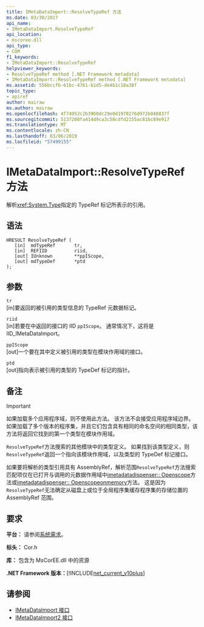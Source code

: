```yaml
---
title: IMetaDataImport::ResolveTypeRef 方法
ms.date: 03/30/2017
api_name:
- IMetaDataImport.ResolveTypeRef
api_location:
- mscoree.dll
api_type:
- COM
f1_keywords:
- IMetaDataImport::ResolveTypeRef
helpviewer_keywords:
- ResolveTypeRef method [.NET Framework metadata]
- IMetaDataImport::ResolveTypeRef method [.NET Framework metadata]
ms.assetid: 556bccfb-61bc-4761-b1d5-de4b1c18a38f
topic_type:
- apiref
author: mairaw
ms.author: mairaw
ms.openlocfilehash: 4f74952c2b3960dc29e0d1970276d972b048837f
ms.sourcegitcommit: 5137208fa414d9ca3c58cdfd2155ac81bc89e917
ms.translationtype: MT
ms.contentlocale: zh-CN
ms.lasthandoff: 03/06/2019
ms.locfileid: "57499155"
---
```

# <a name="imetadataimportresolvetyperef-method"></a>IMetaDataImport::ResolveTypeRef 方法
解析<xref:System.Type>指定的 TypeRef 标记所表示的引用。  
  
## <a name="syntax"></a>语法  
  
```  
HRESULT ResolveTypeRef (  
   [in]  mdTypeRef       tr,  
   [in]  REFIID          riid,  
   [out] IUnknown        **ppIScope,  
   [out] mdTypeDef       *ptd  
);  
```  
  
## <a name="parameters"></a>参数  
 `tr`  
 [in]要返回的被引用的类型信息的 TypeRef 元数据标记。  
  
 `riid`  
 [in]若要在中返回的接口的 IID `ppIScope`。 通常情况下，这将是 IID_IMetaDataImport。  
  
 `ppIScope`  
 [out]一个要在其中定义被引用的类型在模块作用域的接口。  
  
 `ptd`  
 [out]指向表示被引用的类型的 TypeDef 标记的指针。  
  
## <a name="remarks"></a>备注  
  
> [!IMPORTANT]
>  如果加载多个应用程序域，则不使用此方法。 该方法不会接受应用程序域边界。 如果加载了多个版本的程序集，并且它们包含具有相同的命名空间的相同类型，该方法将返回它找到的第一个类型在模块作用域。  
  
 `ResolveTypeRef`方法搜索的其他模块中的类型定义。 如果找到该类型定义，则`ResolveTypeRef`返回一个指向该模块作用域，以及类型的 TypeDef 标记接口。  
  
 如果要将解析的类型引用具有 AssemblyRef，解析范围`ResolveTypeRef`方法搜索匹配项仅在已打开与调用的元数据作用域中[imetadatadispenser:: Openscope](../../../../docs/framework/unmanaged-api/metadata/imetadatadispenser-openscope-method.md)方法或[imetadatadispenser:: Openscopeonmemory](../../../../docs/framework/unmanaged-api/metadata/imetadatadispenser-openscopeonmemory-method.md)方法。 这是因为`ResolveTypeRef`无法确定从磁盘上或位于全局程序集缓存程序集的存储位置的 AssemblyRef 范围。  
  
## <a name="requirements"></a>要求  
 **平台：** 请参阅[系统需求](../../../../docs/framework/get-started/system-requirements.md)。  
  
 **标头：** Cor.h  
  
 **库：** 包含为 MsCorEE.dll 中的资源  
  
 **.NET Framework 版本：**[!INCLUDE[net_current_v10plus](../../../../includes/net-current-v10plus-md.md)]  
  
## <a name="see-also"></a>请参阅
- [IMetaDataImport 接口](../../../../docs/framework/unmanaged-api/metadata/imetadataimport-interface.md)
- [IMetaDataImport2 接口](../../../../docs/framework/unmanaged-api/metadata/imetadataimport2-interface.md)
